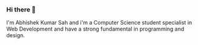 ### Hi there 👋

I'm Abhishek Kumar Sah and i'm a Computer Science student specialist in Web Development and have a strong fundamental in programming and design.